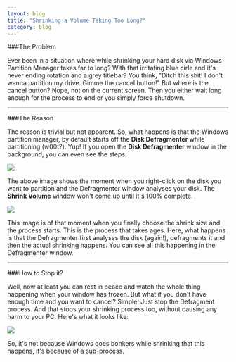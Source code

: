 ```yaml
---
layout: blog
title: "Shrinking a Volume Taking Too Long?"
category: blog
---
```


###The Problem

Ever been in a situation where while shrinking your hard disk via Windows Partition Manager takes far to long? With that irritating blue cirle and it's never ending rotation and a grey titlebar? You think, "Ditch this shit! I don't wanna partition my drive. Gimme the cancel button!" But where is the cancel button? Nope, not on the current screen. Then you either wait long enough for the process to end or you simply force shutdown.

---

###The Reason

The reason is trivial but not apparent. So, what happens is that the Windows partition manager, by default starts off the **Disk Defragmenter** while partitioning (w00t?). Yup! If you open the **Disk Defragmenter** window in the background, you can even see the steps.

<a href="http://ranveeraggarwal.github.io/blog/img/too-long/1.png"><img src="http://ranveeraggarwal.github.io/blog/img/too-long/1.png"></a>

The above image shows the moment when you right-click on the disk you want to partition and the Defragmenter window analyses your disk. The **Shrink Volume** window won't come up until it's 100% complete.

<a href="http://ranveeraggarwal.github.io/blog/img/too-long/2.png"><img src="http://ranveeraggarwal.github.io/blog/img/too-long/2.png"></a>

This image is of that moment when you finally choose the shrink size and the process starts. This is the process that takes ages. Here, what happens is that the Defragmenter first analyses the disk (again!), defragments it and then the actual shrinking happens. You can see all this happening in the Defragmenter window.

---

###How to Stop it?

Well, now at least you can rest in peace and watch the whole thing happening when your window has frozen. But what if you don't have enough time and you want to cancel?
Simple! Just stop the Defragment process. And that stops your shrinking process too, without causing any harm to your PC. Here's what it looks like:

<a href="http://ranveeraggarwal.github.io/blog/img/too-long/2.png"><img src="http://ranveeraggarwal.github.io/blog/img/too-long/3.png"></a>

So, it's not because Windows goes bonkers while shrinking that this happens, it's because of a sub-process.

<div class="fb-like" data-href="http://ranveeraggarwal.github.io/blog/too-long-to-shrink/" data-layout="standard" data-action="like" data-show-faces="false" data-share="false"></div>